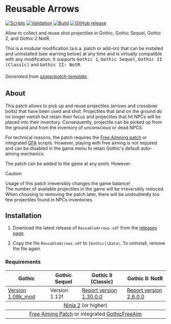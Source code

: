 # Reusable Arrows

[![Scripts](https://github.com/szapp/ReusableArrows/actions/workflows/scripts.yml/badge.svg)](https://github.com/szapp/ReusableArrows/actions/workflows/scripts.yml)
[![Validation](https://github.com/szapp/ReusableArrows/actions/workflows/validation.yml/badge.svg)](https://github.com/szapp/ReusableArrows/actions/workflows/validation.yml)
[![Build](https://github.com/szapp/ReusableArrows/actions/workflows/build.yml/badge.svg)](https://github.com/szapp/ReusableArrows/actions/workflows/build.yml)
[![GitHub release](https://img.shields.io/github/v/release/szapp/ReusableArrows.svg)](https://github.com/szapp/ReusableArrows/releases/latest)

Allow to collect and reuse shot projectiles in Gothic, Gothic Sequel, Gothic 2, and Gothic 2 NotR.

This is a modular modification (a.k.a. patch or add-on) that can be installed and uninstalled (see warning below) at any time and is virtually compatible with any modification.
It supports <kbd>Gothic 1</kbd>, <kbd>Gothic Sequel</kbd>, <kbd>Gothic II (Classic)</kbd> and <kbd>Gothic II: NotR</kbd>.

###### Generated from [szapp/patch-template](https://github.com/szapp/patch-template).

## About

This patch allows to pick up and reuse projectiles (arrows and crossbow bolts) that have been used and shot.
Projectiles that land on the ground do no longer vanish but retain their focus and projectiles that hit NPCs will be placed into their inventory.
Consequently, projectile can be picked up from the ground and from the inventory of unconscious or dead NPCS.

For technical reasons, the patch requires the [Free Aimning patch](https://github.com/szapp/GothicFreeAim) or integrated [GFA](https://github.com/szapp/GothicFreeAim) scripts.
However, playing with free aiming is not required and can be disabled in the game menu to retain Gothic's default auto-aiming mechanics.

The patch can be added to the game at any point. However:

> [!CAUTION]
> Usage of this patch irreversibly changes the game balance!  
> The number of available projectiles in the game will be irreversibly reduced. When choosing to removing the patch later, there will be undoubtedly too few projectiles found in NPCs inventories.

## Installation

1. Download the latest release of `ReusableArrows.vdf` from the [releases page](https://github.com/szapp/ReusableArrows/releases/latest).

2. Copy the file `ReusableArrows.vdf` to `[Gothic]\Data\`. To uninstall, remove the file again.

<!--
The patch is also available on
- [World of Gothic](https://www.worldofgothic.de/dl/download_XXXX.htm) | [Forum thread](https://forum.worldofplayers.de/forum/threads/XXXXXXX)
- [Spine Mod-Manager](https://clockwork-origins.com/spine/)
- [Steam Workshop Gothic 1](https://steamcommunity.com/sharedfiles/filedetails/?id=XXXXXXXXXX)
- [Steam Workshop Gothic 2](https://steamcommunity.com/sharedfiles/filedetails/?id=XXXXXXXXXX)
-->

### Requirements

<table><thead><tr><th>Gothic</th><th>Gothic Sequel</th><th>Gothic II (Classic)</th><th>Gothic II: NotR</th></tr></thead>
<tbody><tr><td><a href="https://www.worldofgothic.de/dl/download_6.htm">Version 1.08k_mod</a></td><td>Version 1.12f</td><td><a href="https://www.worldofgothic.de/dl/download_278.htm">Report version 1.30.0.0</a></td><td><a href="https://www.worldofgothic.de/dl/download_278.htm">Report version 2.6.0.0</a></td></tr></tbody>
<tbody><tr><td colspan="4" align="center"><a href="https://github.com/szapp/Ninja">Ninja 2</a> (or higher)</td></tr></tbody>
<tbody><tr><td colspan="4" align="center"><a href="https://github.com/szapp/GothicFreeAim">Free Aiming Patch</a> or integrated <a href="https://github.com/szapp/GothicFreeAim">GothicFreeAim</a></td></tr></tbody></table>

<!--

If you are interested in writing your own patch, please do not copy this patch!
Instead refer to the PATCH TEMPLATE to build a foundation that is customized to your needs!
The patch template can found at https://github.com/szapp/patch-template.

-->
